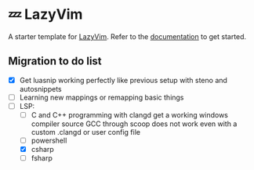 # 💤 LazyVim

A starter template for [LazyVim](https://github.com/LazyVim/LazyVim).
Refer to the [documentation](https://lazyvim.github.io/installation) to get started.

## Migration to do list

- [x] Get luasnip working perfectly like previous setup with steno and autosnippets
- [ ] Learning new mappings or remapping basic things
- [ ] LSP:
  - [ ] C and C++ programming with clangd get a working windows compiler source
        GCC through scoop does not work even with a custom .clangd or user config
        file
  - [ ] powershell
  - [x] csharp
  - [ ] fsharp
